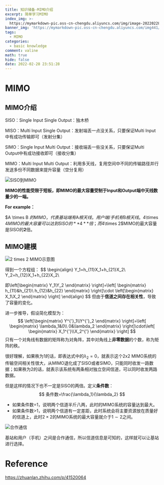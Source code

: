 ```yaml
---
title: 知识储备-MIMO介绍
excerpt: 简单学习MIMO
index_img: >-
  https://mymarkdown-pic.oss-cn-chengdu.aliyuncs.com/img/image-20220228235302024.png
banner_img: 'https://mymarkdown-pic.oss-cn-chengdu.aliyuncs.com/img441/1638523690670.jpg'
tags:
  - MIMO
categories:
  - basic knowledge
comment: valine
math: true
hide: false
date: 2022-02-28 23:51:28
---
```


# MIMO

## MIMO介绍

SISO：Single Input Single Output：独木桥

MISO：Multi Input Single Output：发射端丢一点没关系，只要保证Multi Input 中有成功传输即可（发射分集）

SIMO：Single Input Multi Output：接收端丢一些没关系，只要保证Multi Output中有成功接收即可（接收分集）

MIMO：Multi Input Multi Output：利用多天线，复用空间中不同的传输路径并行发送多份不同数据来提升容量（空分复用）

![SISO到MIMO](https://mymarkdown-pic.oss-cn-chengdu.aliyuncs.com/img441/image-20220228200503468.png)

**MIMO的性能受限于短板，即MIMO的最大容量受制于Input和Output端中天线数量少的一端。**

**For example：**

$A \times B $的MIMO，代表基站端有$A$根天线，用户端/手机有$B$根天线。$4\times 4$MIMO的最大容量可以达到SISO的**4**倍；而$4\times 2$MIMO的最大容量是SISO的**2**倍。

## MIMO建模

![2 times 2 MIMO示意图](https://mymarkdown-pic.oss-cn-chengdu.aliyuncs.com/img441/image-20220228203934811.png)

得到一个方程组：
$$
\begin{align}
Y_1=h_{11}X_1+h_{21}X_2\\
Y_2=h_{12}X_1+h_{22}X_2\\

即\left[\begin{matrix}
Y_1\\Y_2
\end{matrix}
\right]=\left[
\begin{matrix}
h_{11}&h_{21}\\
h_{12}&h_{22}
\end{matrix}
\right]\cdot
\left[\begin{matrix}
X_1\\X_2
\end{matrix}
\right]
\end{align}
$$
但由于**信道之间存在相关性**，导致了容量的变化。

进一步推导，假设简化模型为：
$$
\left[\begin{matrix}
Y^{'}_1\\Y^{'}_2
\end{matrix}
\right]=\left[
\begin{matrix}
\lambda_1&0\\
0&\lambda_2
\end{matrix}
\right]\cdot\left[
\begin{matrix}
X_1^{'}\\X_2^{'}
\end{matrix}
\right]
$$
只有一个对角线有数据的矩阵称为对角阵，其中对角线上**非零数据**的个数，称为矩阵的秩。

很好理解，如果秩为1的话，即表达式中的$\lambda_2=0$，就表示这个2x2 MIMO系统的传输空间相关性很大，从MIMO退化成了SISO或者SIMO，只能同时收发一路数据；如果秩为2的话，就表示该系统有两条相对独立空间信道，可以同时收发两路数据。

但是这样的情况下也不一定是SISO的两倍。定义**条件数**：
$$
条件数=\frac{\lambda_1}{\lambda_2}
$$

- 如果条件数=1，说明两个信道半斤八两，此时的MIMO系统的容量达到最大。
- 如果条件数>1，说明两个信道有一定差距，此时系统会将主要资源放在质量好的信道上，此时$2\times 2$的MIMO系统的最大容量就介于$1\sim2$之间。

![合作通信](https://mymarkdown-pic.oss-cn-chengdu.aliyuncs.com/img441/image-20220228234827809.png)

基站和用户（手机）之间是合作通信，所以信道信息是可知的，这样就可以让基站进行选择。

# Reference

https://zhuanlan.zhihu.com/p/41520064
